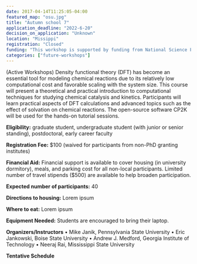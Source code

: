 ```yaml
---
date: 2017-04-14T11:25:05-04:00
featured_map: "osu.jpg"
title: "Autumn school 7"
application_deadline: "2022-6-20"
decision_on_application: "Unknown"
location: "Missippi"
registration: "Closed"
funding: "This workshop is supported by funding from National Science Foundation"
categories: ["future-workshops"]
---
```


(Active Workshops)
Density functional theory (DFT) has become an essential tool for modeling chemical reactions due to its relatively low computational cost and favorable scaling with the system size. This course will present a theoretical and practical introduction to computational techniques for studying chemical catalysis and kinetics. Participants will learn practical aspects of DFT calculations and advanced topics such as the effect of solvation on chemical reactions. The open-source software CP2K will be used for the hands-on tutorial sessions.

**Eligibility:** graduate student, undergraduate student (with junior or senior standing), postdoctoral, early career faculty

**Registration Fee:** $100 (waived for participants from non-PhD granting institutes)

**Financial Aid:** Financial support is available to cover housing (in university dormitory), meals, and parking cost for all non-local participants. Limited number of travel stipends ($500) are available to help broaden participation.

**Expected number of participants:** 40

**Directions to housing:** Lorem ipsum

**Where to eat:** Lorem ipsum

**Equipment Needed:** Students are encouraged to bring their laptop.

**Organizers/Instructors**
•  Mike Janik, Pennsylvania State University
•  Eric Jankowski, Boise State University
•  Andrew J. Medford, Georgia Institute of Technology
•  Neeraj Rai, Mississippi State University


**Tentative Schedule**
